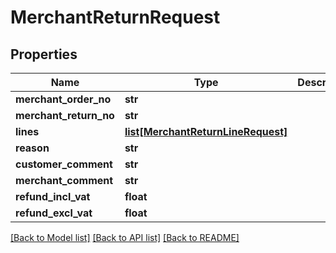 # MerchantReturnRequest

## Properties
Name | Type | Description | Notes
------------ | ------------- | ------------- | -------------
**merchant_order_no** | **str** |  | 
**merchant_return_no** | **str** |  | 
**lines** | [**list[MerchantReturnLineRequest]**](MerchantReturnLineRequest.md) |  | 
**reason** | **str** |  | [optional] 
**customer_comment** | **str** |  | [optional] 
**merchant_comment** | **str** |  | [optional] 
**refund_incl_vat** | **float** |  | [optional] 
**refund_excl_vat** | **float** |  | [optional] 

[[Back to Model list]](../README.md#documentation-for-models) [[Back to API list]](../README.md#documentation-for-api-endpoints) [[Back to README]](../README.md)


